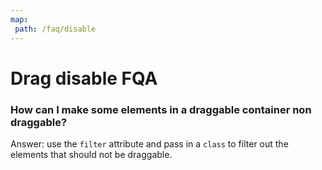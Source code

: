 ```yaml
---
map:
 path: /faq/disable
---
```


# Drag disable FQA

### How can I make some elements in a draggable container non draggable?

Answer: use the `filter` attribute and pass in a `class` to filter out the elements that should not be draggable.

<demo src="./filter.vue"
title="Drag disable"
desc="Make the first element of the left list non-draggable.">
</demo>